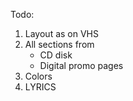 Todo:
            
1. Layout as on VHS
2. All sections from
    - CD disk
    - Digital promo pages
3. Colors
4. LYRICS